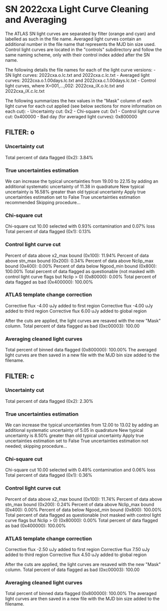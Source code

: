 # SN 2022cxa Light Curve Cleaning and Averaging

The ATLAS SN light curves are separated by filter (orange and cyan) and labelled as such in the file name. Averaged light curves contain an additional number in the file name that represents the MJD bin size used. Control light curves are located in the "controls" subdirectory and follow the same naming scheme, only with their control index added after the SN name.

The following details the file names for each of the light curve versions:
	- SN light curves: 2022cxa.o.lc.txt and 2022cxa.c.lc.txt
	- Averaged light curves: 2022cxa.o.1.00days.lc.txt and 2022cxa.c.1.00days.lc.txt
	- Control light curves, where X=001,...,002: 2022cxa_iX.o.lc.txt and 2022cxa_iX.c.lc.txt

The following summarizes the hex values in the "Mask" column of each light curve for each cut applied (see below sections for more information on each cut): 
	- Uncertainty cut: 0x2
	- Chi-square cut: 0x1
	- Control light curve cut: 0x400000
	- Bad day (for averaged light curves): 0x800000

## FILTER: o

### Uncertainty cut
Total percent of data flagged (0x2): 3.84%

### True uncertainties estimation
We can increase the typical uncertainties from 19.00 to 22.15 by adding an additional systematic uncertainty of 11.38 in quadrature
New typical uncertainty is 16.58% greater than old typical uncertainty
Apply true uncertainties estimation set to False
True uncertainties estimation recommended
Skipping procedure...

### Chi-square cut
Chi-square cut 10.00 selected with 0.93% contamination and 0.07% loss
Total percent of data flagged (0x1): 0.13%

### Control light curve cut
Percent of data above x2_max bound (0x100): 11.94%
Percent of data above stn_max bound (0x200): 0.34%
Percent of data above Nclip_max bound (0x400): 0.00%
Percent of data below Ngood_min bound (0x800): 100.00%
Total percent of data flagged as questionable (not masked with control light curve flags but Nclip > 0) (0x80000): 0.00%
Total percent of data flagged as bad (0x400000): 100.00%

### ATLAS template change correction
Corrective flux -4.00 uJy added to first region
Corrective flux -4.00 uJy added to third region
Corrective flux 6.00 uJy added to global region

After the cuts are applied, the light curves are resaved with the new "Mask" column.
Total percent of data flagged as bad (0xc00003): 100.00

### Averaging cleaned light curves
Total percent of binned data flagged (0x800000): 100.00%
The averaged light curves are then saved in a new file with the MJD bin size added to the filename.

## FILTER: c

### Uncertainty cut
Total percent of data flagged (0x2): 2.30%

### True uncertainties estimation
We can increase the typical uncertainties from 12.00 to 13.02 by adding an additional systematic uncertainty of 5.05 in quadrature
New typical uncertainty is 8.50% greater than old typical uncertainty
Apply true uncertainties estimation set to False
True uncertainties estimation not needed; skipping procedure...

### Chi-square cut
Chi-square cut 10.00 selected with 0.49% contamination and 0.06% loss
Total percent of data flagged (0x1): 0.36%

### Control light curve cut
Percent of data above x2_max bound (0x100): 11.74%
Percent of data above stn_max bound (0x200): 0.24%
Percent of data above Nclip_max bound (0x400): 0.00%
Percent of data below Ngood_min bound (0x800): 100.00%
Total percent of data flagged as questionable (not masked with control light curve flags but Nclip > 0) (0x80000): 0.00%
Total percent of data flagged as bad (0x400000): 100.00%

### ATLAS template change correction
Corrective flux -2.50 uJy added to first region
Corrective flux 7.50 uJy added to third region
Corrective flux 4.50 uJy added to global region

After the cuts are applied, the light curves are resaved with the new "Mask" column.
Total percent of data flagged as bad (0xc00003): 100.00

### Averaging cleaned light curves
Total percent of binned data flagged (0x800000): 100.00%
The averaged light curves are then saved in a new file with the MJD bin size added to the filename.